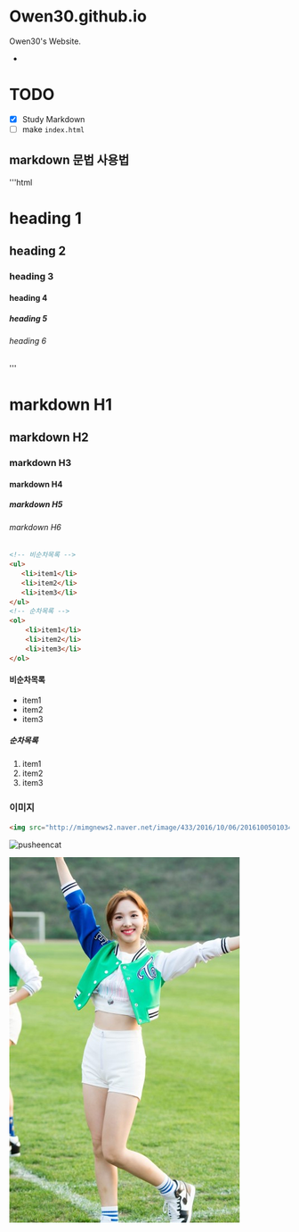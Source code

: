 # Owen30.github.io
Owen30's Website.

- 

# TODO

- [x] Study Markdown
- [ ] make `index.html`

## markdown 문법 사용법 

'''html

<h1>heading 1</h1> 
<h2>heading 2</h2> 
<h3>heading 3</h3> 
<h4>heading 4</h4> 
<h5>heading 5</h5> 
<h6>heading 6</h6> 

''' 

# markdown H1 
## markdown H2 
### markdown H3 
#### markdown H4 
##### markdown H5 
###### markdown H6


```html
<!-- 비순차목록 -->
<ul>
   <li>item1</li>
   <li>item2</li>
   <li>item3</li>
</ul>
<!-- 순차목록 -->
<ol>
	<li>item1</li>
	<li>item2</li>
	<li>item3</li>
</ol>	
```
#### 비순차목록

- item1
- item2
- item3

##### 순차목록

1. item1
2. item2
3. item3

### 이미지
```html
<img src="http://mimgnews2.naver.net/image/433/2016/10/06/20161005010347_adpc_9384_99_20161006132115.jpg?type=w540" alt="pusheencat">
```
<img src="http://mimgnews2.naver.net/image/433/2016/10/06/20161005010347_adpc_9384_99_20161006132115.jpg?type=w540" alt="pusheencat" width="340" height="505" >

![pusheencat](Images/ny.jpg "pusheencat")
